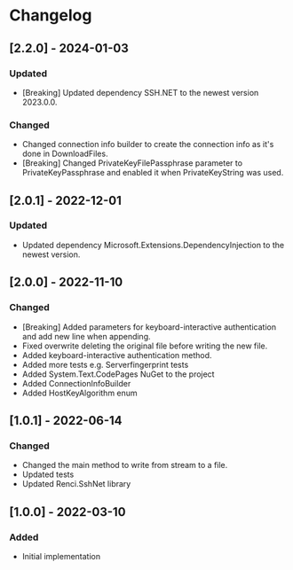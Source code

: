# Changelog

## [2.2.0] - 2024-01-03
### Updated
- [Breaking] Updated dependency SSH.NET to the newest version 2023.0.0.

### Changed
- Changed connection info builder to create the connection info as it's done in DownloadFiles.
- [Breaking] Changed PrivateKeyFilePassphrase parameter to PrivateKeyPassphrase and enabled it when PrivateKeyString was used.

## [2.0.1] - 2022-12-01
### Updated
- Updated dependency Microsoft.Extensions.DependencyInjection to the newest version.

## [2.0.0] - 2022-11-10
### Changed
- [Breaking] Added parameters for keyboard-interactive authentication and add new line when appending.
- Fixed overwrite deleting the original file before writing the new file.
- Added keyboard-interactive authentication method.
- Added more tests e.g. Serverfingerprint tests
- Added System.Text.CodePages NuGet to the project
- Added ConnectionInfoBuilder
- Added HostKeyAlgorithm enum

## [1.0.1] - 2022-06-14
### Changed
- Changed the main method to write from stream to a file.
- Updated tests
- Updated Renci.SshNet library

## [1.0.0] - 2022-03-10
### Added
- Initial implementation
